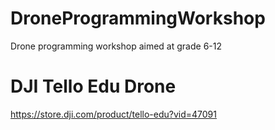 # DroneProgrammingWorkshop
Drone programming workshop aimed at grade 6-12

# DJI Tello Edu Drone

https://store.dji.com/product/tello-edu?vid=47091 


